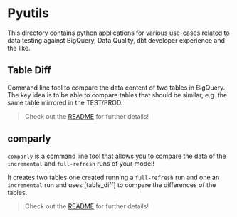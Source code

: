 # Pyutils

This directory contains python applications for various use-cases related to data testing against BigQuery, Data Quality, dbt developer experience and the like.

## Table Diff

Command line tool to compare the data content of two tables in BigQuery. The key idea is to be able to compare tables that should be similar, e.g. the same table mirrored in the TEST/PROD.

> Check out the [README](/pyutils/table_diff/README.md) for further details!

## comparly

`comparly` is a command line tool that allows you to compare the data of the `incremental` and `full-refresh` runs of your model!
 
It creates two tables one
created running a `full-refresh` run and one an `incremental` run and uses [table_diff] to compare the differences of the tables.

> Check out the [README](/pyutils/comparly/README.md) for further details!
